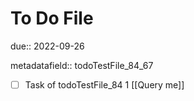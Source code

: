 # To Do File

due:: 2022-09-26

metadatafield:: todoTestFile_84_67

- [ ] Task of todoTestFile_84 1 [[Query me]]
